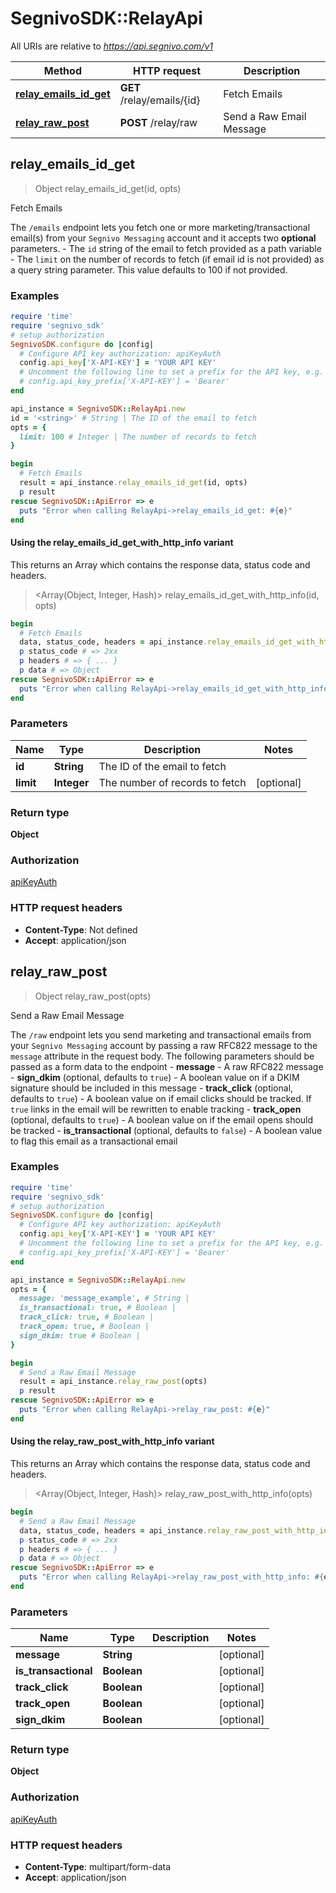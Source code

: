 # SegnivoSDK::RelayApi

All URIs are relative to *https://api.segnivo.com/v1*

| Method | HTTP request | Description |
| ------ | ------------ | ----------- |
| [**relay_emails_id_get**](RelayApi.md#relay_emails_id_get) | **GET** /relay/emails/{id} | Fetch Emails |
| [**relay_raw_post**](RelayApi.md#relay_raw_post) | **POST** /relay/raw | Send a Raw Email Message |


## relay_emails_id_get

> Object relay_emails_id_get(id, opts)

Fetch Emails

The `/emails` endpoint lets you fetch one or more marketing/transactional email(s) from your `Segnivo Messaging` account and it accepts two **optional** parameters.  - The `id` string of the email to fetch provided as a path variable      - The `limit` on the number of records to fetch (if email id is not provided) as a query string parameter. This value defaults to 100 if not provided.

### Examples

```ruby
require 'time'
require 'segnivo_sdk'
# setup authorization
SegnivoSDK.configure do |config|
  # Configure API key authorization: apiKeyAuth
  config.api_key['X-API-KEY'] = 'YOUR API KEY'
  # Uncomment the following line to set a prefix for the API key, e.g. 'Bearer' (defaults to nil)
  # config.api_key_prefix['X-API-KEY'] = 'Bearer'
end

api_instance = SegnivoSDK::RelayApi.new
id = '<string>' # String | The ID of the email to fetch
opts = {
  limit: 100 # Integer | The number of records to fetch
}

begin
  # Fetch Emails
  result = api_instance.relay_emails_id_get(id, opts)
  p result
rescue SegnivoSDK::ApiError => e
  puts "Error when calling RelayApi->relay_emails_id_get: #{e}"
end
```

#### Using the relay_emails_id_get_with_http_info variant

This returns an Array which contains the response data, status code and headers.

> <Array(Object, Integer, Hash)> relay_emails_id_get_with_http_info(id, opts)

```ruby
begin
  # Fetch Emails
  data, status_code, headers = api_instance.relay_emails_id_get_with_http_info(id, opts)
  p status_code # => 2xx
  p headers # => { ... }
  p data # => Object
rescue SegnivoSDK::ApiError => e
  puts "Error when calling RelayApi->relay_emails_id_get_with_http_info: #{e}"
end
```

### Parameters

| Name | Type | Description | Notes |
| ---- | ---- | ----------- | ----- |
| **id** | **String** | The ID of the email to fetch |  |
| **limit** | **Integer** | The number of records to fetch | [optional] |

### Return type

**Object**

### Authorization

[apiKeyAuth](../README.md#apiKeyAuth)

### HTTP request headers

- **Content-Type**: Not defined
- **Accept**: application/json


## relay_raw_post

> Object relay_raw_post(opts)

Send a Raw Email Message

The `/raw` endpoint lets you send marketing and transactional emails from your `Segnivo Messaging` account by passing a raw RFC822 message to the `message` attribute in the request body.  The following parameters should be passed as a form data to the endpoint  - **message** - A raw RFC822 message      - **sign_dkim** (optional, defaults to `true`) - A boolean value on if a DKIM signature should be included in this message      - **track_click** (optional, defaults to `true`) - A boolean value on if email clicks should be tracked. If `true` links in the email will be rewritten to enable tracking      - **track_open** (optional, defaults to `true`) - A boolean value on if the email opens should be tracked      - **is_transactional** (optional, defaults to `false`) - A boolean value to flag this email as a transactional email

### Examples

```ruby
require 'time'
require 'segnivo_sdk'
# setup authorization
SegnivoSDK.configure do |config|
  # Configure API key authorization: apiKeyAuth
  config.api_key['X-API-KEY'] = 'YOUR API KEY'
  # Uncomment the following line to set a prefix for the API key, e.g. 'Bearer' (defaults to nil)
  # config.api_key_prefix['X-API-KEY'] = 'Bearer'
end

api_instance = SegnivoSDK::RelayApi.new
opts = {
  message: 'message_example', # String | 
  is_transactional: true, # Boolean | 
  track_click: true, # Boolean | 
  track_open: true, # Boolean | 
  sign_dkim: true # Boolean | 
}

begin
  # Send a Raw Email Message
  result = api_instance.relay_raw_post(opts)
  p result
rescue SegnivoSDK::ApiError => e
  puts "Error when calling RelayApi->relay_raw_post: #{e}"
end
```

#### Using the relay_raw_post_with_http_info variant

This returns an Array which contains the response data, status code and headers.

> <Array(Object, Integer, Hash)> relay_raw_post_with_http_info(opts)

```ruby
begin
  # Send a Raw Email Message
  data, status_code, headers = api_instance.relay_raw_post_with_http_info(opts)
  p status_code # => 2xx
  p headers # => { ... }
  p data # => Object
rescue SegnivoSDK::ApiError => e
  puts "Error when calling RelayApi->relay_raw_post_with_http_info: #{e}"
end
```

### Parameters

| Name | Type | Description | Notes |
| ---- | ---- | ----------- | ----- |
| **message** | **String** |  | [optional] |
| **is_transactional** | **Boolean** |  | [optional] |
| **track_click** | **Boolean** |  | [optional] |
| **track_open** | **Boolean** |  | [optional] |
| **sign_dkim** | **Boolean** |  | [optional] |

### Return type

**Object**

### Authorization

[apiKeyAuth](../README.md#apiKeyAuth)

### HTTP request headers

- **Content-Type**: multipart/form-data
- **Accept**: application/json

